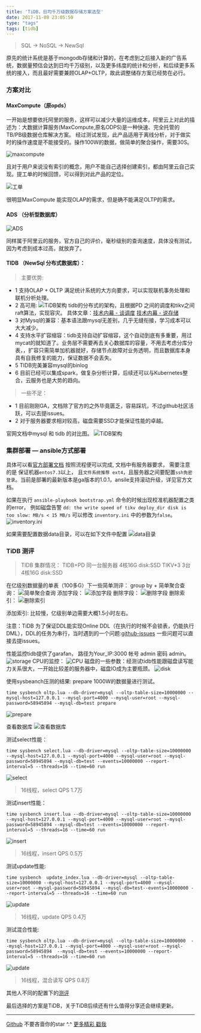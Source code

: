 ```yaml
---
title: 'TiDB，日均千万级数据存储方案选型'
date: 2017-11-08 23:05:50
type: "tags"
tags: [tidb]
---
```


> SQL -> NoSQL -> NewSql

<!--more-->

原先的统计系统是基于mongodb存储和计算的，在考虑到之后接入新的广告系统，数据量预估会达到日均千万级别，以及更多纬度的统计和分析，和后续更多系统的接入，而且最好需要兼顾OLAP+OLTP，故此调整储存方案已经势在必行。

### 方案对比
      
#### MaxCompute（原opds）

一开始是想要依托阿里的服务，这样可以减少大量的运维成本，阿里云上对此的描述为：大数据计算服务(MaxCompute,原名ODPS)是一种快速、完全托管的TB/PB级数据仓库解决方案。
经过测试发现，此产品适用于离线分析，对于做实时的操作速度是不能接受的。操作100W的数据，做简单的聚合操作，需要30S。

![maxcompute](http://oqipguzbl.bkt.clouddn.com/tidb/maxcompute.png)

且对于用户来说没有索引的概念，用户不能自己选择创建索引，都由阿里云自己实现。提工单的时候回馈，可以得到对此产品的定位。

![工单](http://oqipguzbl.bkt.clouddn.com/tidb/%E5%B7%A5%E5%8D%95.png)

很明显MaxCompute 能实现OLAP的需求，但是确不能满足OLTP的需求。

#### ADS  （分析型数据库）

![ADS](http://oqipguzbl.bkt.clouddn.com/tidbads.png)

同样属于阿里云的服务，官方自己的评价，毫秒级别的查询速度，具体没有测试，因为考虑到成本过高，就放弃了。
          
#### TIDB （NewSql 分布式数据库）：

> 主要优势:  

* 1  支持OLAP + OLTP 满足统计系统的大方向要求，可以实现联机事务处理和联机分析处理。
* 2  高可用:
![TiDB架构](http://oqipguzbl.bkt.clouddn.com/tidb/tidb%E6%9E%B6%E6%9E%84.png)
tidb的分布式的架构，且根据PD 之间的调度和tikv之间raft算法，实现容灾。
具体文章：[技术内幕 - 谈调度](https://pingcap.com/tidb/blog-tidb-internal-3-zh)  [技术内幕 - 说存储](https://pingcap.com/tikv/blog-tidb-internal-1-zh)    
* 3  对Mysql的兼容：基本语法跟mysql无差别，几乎无缝衔接，学习成本可以大大减少。
* 4  支持水平扩容缩容：tidb支持自动扩容缩容，这个自动到底有多重要，用过mycat的就知道了。业务层不需要再去关心数据库的容量，不用去考虑分库分表，，扩容只需简单加机器就好，存储节点故障对业务透明，而且数据库本身具有自我修复的能力，保证数据不会丢失。
* 5  TIDB完美兼容mysql的binlog
* 6  目前已经可以集成spark，做复杂分析计算，后续还可以与Kubernetes整合，云服务也是大势的趋向。

> 一些不足：

* 1 目前刚刚GA，文档除了官方的之外毕竟匮乏，容易踩坑，不过github社区活跃，可以去提issues。
* 2 对于服务器要求相对较高，磁盘需要SSD才能保证性能的卓越。
                              
官网文档中mysql 和 tidb 的对比图。
![TiDB架构](http://oqipguzbl.bkt.clouddn.com/tidb/tidb%E6%9E%B6%E6%9E%84.png)
   
     
### 集群部署 — ansible方式部署

具体可以看[官方部署文档](https://pingcap.com/docs-cn/op-guide/ansible-deployment/) 
按照流程便可以完成, 文档中有服务器要求， 需要注意的是 保证机器``entos7.3``以上， 且``文件系统推荐 ext4``，且服务器之间要配置``ssh免密登录``。当前是部署的最新版本是ga版本的1.0.1，ansile支持滚动升级，详见官方文档。

如果在执行 ``ansible-playbook bootstrap.yml`` 命令的时候出现校准机器配置之类的error，
例如磁盘告警 ``dd: the write speed of tikv deploy_dir disk is too slow: MB/s < 15 MB/s``
可以修改 ``inventory.ini`` 中的参数为``false``。
![inventory.ini](http://oqipguzbl.bkt.clouddn.com/tidb/inventory.png)

如果需要配置数据data目录，可以在如下文件中配置
![data目录](http://oqipguzbl.bkt.clouddn.com/tidb/data.png)

### TiDB 测评

> TIDB 集群情况：
TIDB+PD    同一台服务器  4核16G  disk:SSD
TIKV*3     3台           4核16G  disk:SSD 

在亿级别数据量的单表（100多G）下一些简单测评：
group by + 简单聚合查询：
          ![简单聚合查询](http://oqipguzbl.bkt.clouddn.com/tidb/%E4%BA%BF%E7%BA%A7%E5%88%AB%E6%B5%8B%E8%AF%95.png)
添加字段：
          ![添加字段](http://oqipguzbl.bkt.clouddn.com/tidb/%E6%B7%BB%E5%8A%A0%E5%AD%97%E6%AE%B5.png)
删除字段：
          ![删除字段](http://oqipguzbl.bkt.clouddn.com/tidb/%E5%88%A0%E9%99%A4%E5%AD%97%E6%AE%B5.png)
删除索引：
          ![删除索引](http://oqipguzbl.bkt.clouddn.com/tidb/%E5%88%A0%E9%99%A4%E7%B4%A2%E5%BC%95.png)

添加索引: 比较慢，亿级别单边需要大概1.5小时左右。

注意：TiDB 为了保证DDL能实现Online
DDL（在执行的时候不会锁表，仍能执行DML），DDL的任务为串行，当时遇到的一个问题:[github-issues](https://github.com/pingcap/tidb/issues/4986) 一些问题可以直接去提issues。
           
性能监控tidb提供了garafan， 路径为Your_IP:3000   帐号 admin  密码 admin。
         ![storage](http://oqipguzbl.bkt.clouddn.com/tidb/storage.png)
CPU的监控：
         ![CPU](http://oqipguzbl.bkt.clouddn.com/tidb/cpu.png)
磁盘的一些参数：经测试tidb性能跟磁盘读写能力关系很大，一开始比较差的服务器中，磁盘IO成为主要瓶颈。
         ![disk](http://oqipguzbl.bkt.clouddn.com/tidb/disk.png)
         

使用sysbeanch压测的结果:  prepare 1000W的数据量进行测试。
```
time sysbench oltp.lua --db-driver=mysql --oltp-table-size=10000000 --mysql-host=127.0.0.1 --mysql-port=4000 --mysql-user=root --mysql-password=58945894 --mysql-db=test prepare
```
![prepare](http://oqipguzbl.bkt.clouddn.com/tidb/prepare.png)

查看数据库
![查看数据库](http://oqipguzbl.bkt.clouddn.com/tidb/%E6%95%B0%E6%8D%AE%E5%BA%93%E6%95%B0%E6%8D%AE.png)
          
         
测试select性能：
```
time sysbench select.lua --db-driver=mysql --oltp-table-size=10000000 --mysql-host=127.0.0.1 --mysql-port=4000 --mysql-user=root --mysql-password=58945894 --mysql-db=test --events=10000000 --report-interval=5 --threads=16 --time=60 run
```
![select](http://oqipguzbl.bkt.clouddn.com/tidb/select.png)
> 16线程，select QPS 1.7万  

测试insert性能：
```
time sysbench insert.lua --db-driver=mysql --oltp-table-size=10000000 --mysql-host=127.0.0.1 --mysql-port=4000 --mysql-user=root --mysql-password=58945894 --mysql-db=test --events=10000000 --report-interval=5 --threads=16 --time=60 run
```
![insert](http://oqipguzbl.bkt.clouddn.com/tidb/insert.png)
> 16线程，insert QPS 0.5万    

测试update性能:
```
time sysbench  update_index.lua --db-driver=mysql --oltp-table-size=10000000 --mysql-host=127.0.0.1 --mysql-port=4000 --mysql-user=root --mysql-password=58945894 --mysql-db=test--events=10000000 --report-interval=5 --threads=16 --time=60 run
```
![update](http://oqipguzbl.bkt.clouddn.com/tidb/insert.png)
> 16线程，update QPS 0.4万   

测试混合性能:
```
time sysbench oltp.lua --db-driver=mysql --oltp-table-size=10000000  --mysql-host=127.0.0.1 --mysql-port=4000 --mysql-user=root --mysql-password=58945894  --mysql-db=test --events=10000000 --report-interval=5 --threads=16 --time=60 run
```
![update](http://oqipguzbl.bkt.clouddn.com/tidb/%E6%B7%B7%E5%90%88%E8%AF%BB%E5%86%99.png)
> 16线程，混合读写 QPS 0.8万

其他人不同的配置下的[测评](https://zhuanlan.zhihu.com/p/30572262)

最后选择的方案是TiDB，关于TiDB后续还有什么值得分享还会继续更新。

---
[Github](https://github.com/7le) 不要吝啬你的star ^.^
[更多精彩 戳我](https://7le.top)

       

